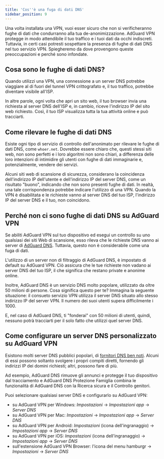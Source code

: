 ```yaml
---
title: 'Cos''è una fuga di dati DNS'
sidebar_position: 9
---
```


Una volta installata una VPN, vuoi esser sicuro che non si verificheranno fughe di dati che condurranno alla tua de-anonimizzazione. AdGuard VPN protegge in modo attendibile il tuo traffico e i tuoi dati da occhi indiscreti. Tuttavia, in certi casi potresti sospettare la presenza di fughe di dati DNS nel tuo servizio VPN. Spiegheremo da dove provengono queste preoccupazioni e perché sono infondate.

## Cosa sono le fughe di dati DNS?

Quando utilizzi una VPN, una connessione a un server DNS potrebbe viaggiare al di fuori del tunnel VPN crittografato e, il tuo traffico, potrebbe diventare visibile all'ISP.

In altre parole, ogni volta che apri un sito web, il tuo browser invia una richiesta al server DNS dell'ISP e, in cambio, riceve l'indirizzo IP del sito web richiesto. Così, il tuo ISP visualizza tutta la tua attività online e può tracciarti.

## Come rilevare le fughe di dati DNS

Esiste ogni tipo di servizio di controllo dell'anonimato per rilevare le fughe di dati DNS, come `whoer.net`. Dovrebbe essere chiaro che, questi stessi siti web, non sono perfetti e i loro algoritmi non sono chiari, a differenza delle loro intenzioni di intimidire gli utenti con fughe di dati immaginarie e, potenzialmente, vendere dei servizi.

Alcuni siti web di scansione di sicurezza, considerano la coincidenza dell'indirizzo IP dell'utente e dell'indirizzo IP del server DNS, come un risultato "buono", indicando che non sono presenti fughe di dati. In realtà, una tale corrispondenza potrebbe indicare l'utilizzo di una VPN. Quando la VPN è disabilitata e le richieste vanno al server DNS del tuo ISP, l'indirizzo IP del server DNS e il tuo, non coincidono.

## Perché non ci sono fughe di dati DNS su AdGuard VPN

Se abiliti AdGuard VPN sul tuo dispositivo ed esegui un controllo su uno qualsiasi dei siti Web di scansione, esso rileva che le richieste DNS vanno ai server di [AdGuard DNS](https://adguard-dns.io). Tuttavia, questo non è considerabile come una fuga di dati.

L'utilizzo di un server non di filtraggio di AdGuard DNS, è impostato di default su AdGuard VPN. Ciò assicura che le tue richieste non vadano ai server DNS del tuo ISP, il che significa che restano private e anonime online.

Inoltre, AdGuard DNS è un servizio DNS molto popolare, utilizzato da oltre 50 milioni di persone. Cosa significa questo per te? Immagina la seguente situazione: il consueto servizio VPN utilizza il server DNS situato allo stesso indirizzo IP del server VPN. Il numero dei suoi utenti supera difficilmente i 1000.

E, nel caso di AdGuard DNS, ti "fonderai" con 50 milioni di utenti, quindi, nessuno potrà tracciarti per il solo fatto che utilizzi quel server DNS.

## Come configurare un server DNS personalizzato su AdGuard VPN

Esistono molti server DNS pubblici popolari, di [fornitori DNS ben noti](https://adguard-dns.io/kb/general/dns-providers). Alcuni di essi possono soltanto svolgere i propri compiti diretti, fornendo gli indirizzi IP dei domini richiesti; altri, possono fare di più.

Ad esempio, AdGuard DNS rimuove gli annunci e protegge il tuo dispositivo dal tracciamento e AdGuard DNS Protezione Famiglia combina le funzionalità di AdGuard DNS con la Ricerca sicura e il Controllo genitori.

Puoi selezionare qualsiasi server DNS e configurarlo su AdGuard VPN:

- su AdGuard VPN per Windows: *Impostazioni* → *Impostazioni app* → *Server DNS*
- su AdGuard VPN per Mac: *Impostazioni* → *Impostazioni app* → *Server DNS*
- su AdGuard VPN per Android: *Impostazioni* (icona dell'ingranaggio) → *Impostazioni app* → *Server DNS*
- su AdGuard VPN per iOS: *Impostazioni* (icona dell'ingranaggio) → *Impostazioni app* → *Server DNS*
- sull'estensione AdGuard VPN Browser: l'icona del menu hamburgr → *Impostazioni* → *Server DNS*
